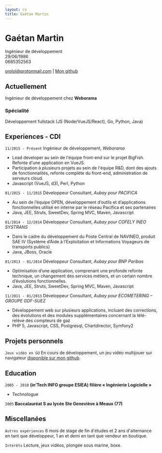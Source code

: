 ```yaml
---
layout: cv
title: Gaétan Martin
---
```

# Gaétan Martin
Ingénieur de développement    
29/06/1986  
0685352563

<div id="webaddress">
<a href="orolol@protonmail.com">orolol@protonmail.com</a>
| <a href="https://github.com/Orolol/">Mon github</a>
</div>


## Actuellement

Ingénieur de développement chez **Weborama**

### Spécialité

Développement fullstack (JS (Node/VueJS/React), Go, Python, Java)


## Experiences - CDI

`11/2015 - Présent`
Ingénieur de développement, *Weborama*  
* Lead developer au sein de l'équipe front-end sur le projet BigFish. Refonte d'une application en VueJS. 
* Participation à plusieurs projets au sein de l'équipe R&D, dont des ajouts de fonctionnalités, refonte complète du front-end, administration de serveurs cloud.
* Javascript (VueJS, d3), Perl, Python  

`01/2015 - 11/2015`
Développeur Consultant, *Aubay pour PACIFICA*  
* Au sein de l’équipe OPEN, développement d’outils et d’applications fonctionnelles utilisé en interne par le réseau Pacifica et ses partenaires
* Java, JEE, Struts, SweetDev, Spring MVC, Maven, Javascript  

`01/2014 - 12/2014`
Développeur Consultant, *Aubay pour COFELY INEO SYSTRANS*  
* Dans le cadre du développement du Poste Central de NAVINEO, produit SAE IV (Système d’Aide à l’Exploitation et Informations Voyageurs de transports publics)
* Java, JBoss, Oracle  

`01/2013 - 01/2014`
Développeur Consultant, *Aubay pour BNP Paribas*  
* Optimisation d’une application, comprenant une profonde refonte technique, un changement des services métiers, et un certain nombre d’évolutions fonctionnelles.
* Java, JEE, Struts, SweetDev, Spring MVC, Maven, Javascript  

`11/2011 - 01/2013` 
Développeur Consultant, *Aubay pour ECOMETERING – GROUPE GDF-SUEZ*  
* Développement web sur plusieurs applications, incluant des corrections, des évolutions et des modules supplémentaires concernant la télé-relève des compteurs de gaz
* PHP 5, Javascript, CSS, Postgresql, Chartdirector, Symfony2   


## Projets personnels

`Jeux vidéo en GO`
En cours de développement, un jeu vidéo multijouer sur navigateur [disponible sur mon github](https://github.com/Orolol/gogame).



## Education


`2005 - 2010`
__(in’Tech INFO groupe ESIEA) filière « Ingénierie Logicielle »__

- Technologue

`2005`
__Baccalauréat S au lycée Ste Geneviève à Meaux (77)__



## Miscellanées

`Autres expériences`
6 mois de stage de fin d'études et 2 ans d'alternance en tant que développeur, 1 an et demi en tant que vendeur en boutique.  

`Intérêts`
Lecture, jeux vidéos, plongée sous marine, boxe.




<!-- ### Footer

Last updated: May 2013 -->


